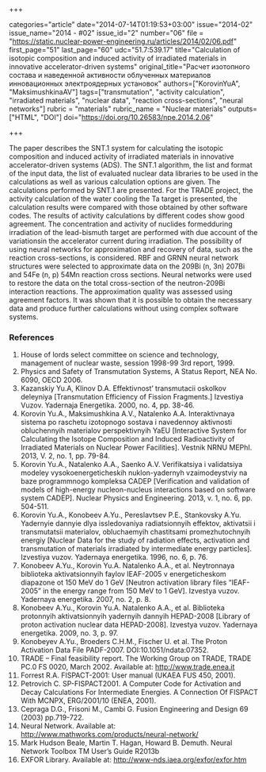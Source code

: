 +++

categories="article"
date="2014-07-14T01:19:53+03:00"
issue="2014-02"
issue_name="2014 - #02"
issue_id="2"
number="06"
file = "https://static.nuclear-power-engineering.ru/articles/2014/02/06.pdf"
first_page="51"
last_page="60"
udc="51.7:539.17"
title="Calculation of isotopic composition and induced activity of irradiated materials in innovative accelerator-driven systems"
original_title="Расчет изотопного состава и наведенной активности облученных материалов инновационных электроядерных установок"
authors=["KorovinYuA", "MaksimushkinaAV"]
tags=["transmutation", "activity calculation", "irradiated materials", "nuclear data", "reaction cross-sections", "neural networks"]
rubric = "materials"
rubric_name = "Nuclear materials"
outputs=["HTML", "DOI"]
doi="https://doi.org/10.26583/npe.2014.2.06"

+++

The paper describes the SNT.1 system for calculating the isotopic composition and induced activity of irradiated materials in innovative accelerator-driven systems (ADS). The SNT.1 algorithm, the list and format of the input data, the list of evaluated nuclear data libraries to be used in the calculations as well as various calculation options are given. The calculations performed by SNT.1 are presented. For the TRADE project, the activity calculation of the water cooling the Ta target is presented, the calculation results were compared with those obtained by other software codes. The results of activity calculations by different codes show good agreement. The concentration and activity of nuclides formedduring irradiation of the lead-bismuth target are performed with due account of the variationsin the accelerator current during irradiation. The possibility of using neural networks for approximation and recovery of data, such as the reaction cross-sections, is considered. RBF and GRNN neural network structures were selected to approximate data on the 209Bi (n, 3n) 207Bi and 54Fe (n, p) 54Mn reaction cross sections. Neural networks were used to restore the data on the total cross-section of the neutron-209Bi interaction reactions. The approximation quality was assessed using agreement factors. It was shown that it is possible to obtain the necessary data and produce further calculations without using complex software systems.

### References

1. House of lords select committee on science and technology, management of nuclear waste, session 1998-99 3rd report, 1999.
2. Physics and Safety of Transmutation Systems, A Status Report, NEA No. 6090, OECD 2006.
3. Kazanskiy Yu.A, Klinov D.A. Effektivnost’ transmutacii oskolkov deleyniya [Transmutation Efficiency of Fission Fragments.] Izvestiya Vuzov. Yadernaja Energetika. 2000, no. 4, pp. 38-46.
4. Korovin Yu.A., Maksimushkina A.V., Natalenko A.A. Interaktivnaya sistema po raschetu izotopnogo sostava i navedennoy aktivnosti obluchennyih materialov perspektivnyih YaEU [Interactive System for Calculating the Isotope Composition and Induced Radioactivity of Irradiated Materials on Nuclear Power Facilities]. Vestnik NRNU MEPhI. 2013, V. 2, no. 1, pp. 79-84.
5. Korovin Yu.A., Natalenko A.A., Saenko A.V. Verifikatsiya i validatsiya modeley vysokoenergeticheskih nuklon-yadernyh vzaimodeystviy na baze programmnogo kompleksa CADEP [Verification and validation of models of high-energy nucleon-nucleus interactions based on software system CADEP]. Nuclear Physics and Engineering. 2013, v. 1, no. 6, pp. 504-511.
6. Korovin Yu.A., Konobeev A.Yu., Pereslavtsev P.E., Stankovsky A.Yu. Yadernyie dannyie dlya issledovaniya radiatsionnyih effektov, aktivatsii i transmutatsii materialov, obluchaemyih chastitsami promezhutochnyih energiy [Nuclear Data for the study of radiation effects, activation and transmutation of materials irradiated by intermediate energy particles]. Izvestiya vuzov. Yadernaya energetika. 1996, no. 6, p. 76.
7. Konobeev A.Yu., Korovin Yu.A. Natalenko A.A., et al. Neytronnaya biblioteka aktivatsionnyih faylov IEAF-2005 v energeticheskom diapazone ot 150 MeV do 1 GeV [Neutron activation library files “IEAF-2005” in the energy range from 150 MeV to 1 GeV]. Izvestya vuzov. Yadernaya energetika. 2007, no. 2, p. 8.
8. Konobeev A.Yu., Korovin Yu.A. Natalenko A.A., et al. Biblioteka protonnyih aktivatsionnyih yadernyih dannyih HEPAD-2008 [Library of proton activation nuclear data HEPAD-2008]. Izvestya vuzov. Yadernaya energetika. 2009, no. 3, p. 97.
9. Konobeyev A.Yu., Broeders C.H.M., Fischer U. et al. The Proton Activation Data File PADF-2007. DOI:10.1051/ndata:07352.
10. TRADE – Final feasibility report. The Working Group on TRADE, TRADE PC.0 FS 0020, March 2002. Available at: http://www.trade.enea.it
11. Forrest R.A. FISPACT-2001: User manual (UKAEA FUS 450, 2001).
12. Petrovich C. SP-FISPACT2001. A Computer Code for Activation and Decay Calculations For Intermediate Energies. A Connection Of FISPACT With MCNPX, ERG/2001/10 (ENEA, 2001).
13. Cepraga D.G., Frisoni M., Cambi G. Fusion Engineering and Design 69 (2003) pp.719-722.
14. Neural Network. Available at: http://www.mathworks.com/products/neural-network/
15. Mark Hudson Beale, Martin T. Hagan, Howard B. Demuth. Neural Network Toolbox TM User’s Guide R2013b
16. EXFOR Library. Available at: http://www-nds.iaea.org/exfor/exfor.htm